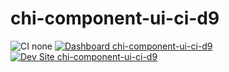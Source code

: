 # chi-component-ui-ci-d9

![CI none](https://img.shields.io/badge/ci-none-orange.svg)
[![Dashboard chi-component-ui-ci-d9](https://img.shields.io/badge/dashboard-chi_component_ui_ci_d9-yellow.svg)](https://dashboard.pantheon.io/sites/f54d736c-bfa4-4eba-b496-e5c7dfb88611#dev/code)
[![Dev Site chi-component-ui-ci-d9](https://img.shields.io/badge/site-chi_component_ui_ci_d9-blue.svg)](http://dev-chi-component-ui-ci-d9.pantheonsite.io/)